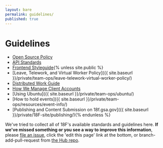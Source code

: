 ```yaml
---
layout: bare
permalink: guidelines/
published: true
---
```


# Guidelines

* [Open Source Policy](https://github.com/18F/open-source-policy)
* [API Standards](https://github.com/18F/api-standards)
* [Frontend Styleguide](https://github.com/18F/frontend-style-guide){% unless site.public %}
* [Leave, Telework, and Virtual Worker Policy]({{ site.baseurl }}/private/team-ops/leave-telework-virtual-worker-policy/)
* [Distributed Work Guide](https://docs.google.com/a/gsa.gov/document/d/16ozBoXxTnWutvp63mr5Q8phN21IRFD3LYm3BtgYkQg0/edit)
* [How We Manage Client Accounts](https://docs.google.com/a/gsa.gov/document/d/1PIgWhoAifBmx6K-ihh8h9HRPQz1Mlj0TKHWv-UNWE-4/)
* [Using Ubuntu]({{ site.baseurl }}/private/team-ops/ubuntu/)
* [How to hold events]({{ site.baseurl }}/private/team-ops/resources/event-info/)
* [Publishing and Content Submission on 18f.gsa.gov]({{ site.baseurl }}/private/18F-site/publishing/){% endunless %}

We've tried to collect all of 18F's available standards and guidelines here. **If we've missed something or you see a way to improve this information**, please [file an issue](https://github.com/18F/hub/issues), click the 'edit this page' link at the bottom, or branch-add-pull-request from [the Hub repo](https://github.com/18F/hub).
